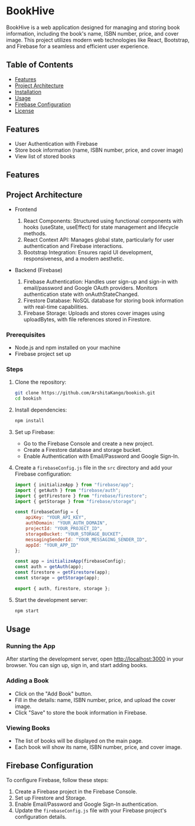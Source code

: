 # BookHive

BookHive is a web application designed for managing and storing book information, including the book's name, ISBN number, price, and cover image. This project utilizes modern web technologies like React, Bootstrap, and Firebase for a seamless and efficient user experience.

## Table of Contents
- [Features](#features)
- [Project Architecture](#architecture)
- [Installation](#installation)
- [Usage](#usage)
- [Firebase Configuration](#firebase-configuration)
- [License](#license)

## Features
- User Authentication with Firebase
- Store book information (name, ISBN number, price, and cover image)
- View list of stored books

## Features

## Project Architecture
- Frontend
   1.  React Components: Structured using functional components with hooks (useState, useEffect) for state management and lifecycle methods.
   2.  React Context API: Manages global state, particularly for user authentication and Firebase interactions.
   3.  Bootstrap Integration: Ensures rapid UI development, responsiveness, and a modern aesthetic.

- Backend (Firebase)

    1. Firebase Authentication: Handles user sign-up and sign-in with email/password and Google OAuth providers. Monitors authentication state with onAuthStateChanged.
    2. Firestore Database: NoSQL database for storing book information with real-time capabilities.
    3. Firebase Storage: Uploads and stores cover images using uploadBytes, with file references stored in Firestore.

### Prerequisites
- Node.js and npm installed on your machine
- Firebase project set up

### Steps
1. Clone the repository:
    ```sh
    git clone https://github.com/ArshitaKango/bookish.git
    cd bookish
    ```

2. Install dependencies:
    ```sh
    npm install
    ```

3. Set up Firebase:
    - Go to the Firebase Console and create a new project.
    - Create a Firestore database and storage bucket.
    - Enable Authentication with Email/Password and Google Sign-In.

4. Create a `firebaseConfig.js` file in the `src` directory and add your Firebase configuration:
    ```js
    import { initializeApp } from "firebase/app";
    import { getAuth } from "firebase/auth";
    import { getFirestore } from "firebase/firestore";
    import { getStorage } from "firebase/storage";

    const firebaseConfig = {
        apiKey: "YOUR_API_KEY",
        authDomain: "YOUR_AUTH_DOMAIN",
        projectId: "YOUR_PROJECT_ID",
        storageBucket: "YOUR_STORAGE_BUCKET",
        messagingSenderId: "YOUR_MESSAGING_SENDER_ID",
        appId: "YOUR_APP_ID"
    };

    const app = initializeApp(firebaseConfig);
    const auth = getAuth(app);
    const firestore = getFirestore(app);
    const storage = getStorage(app);

    export { auth, firestore, storage };
    ```

5. Start the development server:
    ```sh
    npm start
    ```

## Usage

### Running the App
After starting the development server, open [http://localhost:3000](http://localhost:3000) in your browser. You can sign up, sign in, and start adding books.

### Adding a Book
- Click on the "Add Book" button.
- Fill in the details: name, ISBN number, price, and upload the cover image.
- Click "Save" to store the book information in Firebase.

### Viewing Books
- The list of books will be displayed on the main page.
- Each book will show its name, ISBN number, price, and cover image.

## Firebase Configuration

To configure Firebase, follow these steps:
1. Create a Firebase project in the Firebase Console.
2. Set up Firestore and Storage.
3. Enable Email/Password and Google Sign-In authentication.
4. Update the `firebaseConfig.js` file with your Firebase project's configuration details.




